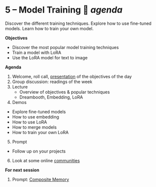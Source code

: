 # 5 – Model Training  💾 _agenda_
Discover the different training techniques. Explore how to use fine-tuned models. Learn how to train your own model.

**Objectives**

- Discover the most popular model training techniques
- Train a model with LoRA
- Use the LoRA model for text to image

**Agenda**

1. Welcome, roll call, [presentation](https://docs.google.com/presentation/d/1geuP6aHlmMwL6hn-ZAR-rldnRb_210mnlPWRynagKAA/edit#slide=id.g29e99a6aaf8_0_80) of the objectives of the day
2. Group discussion: readings of the week
3. Lecture
   - Overview of objectives & popular techniques
   - Dreambooth, Embedding, LoRA
4. Demos
  - Explore fine-tuned models
  - How to use embedding
  - How to use LoRA
  - How to merge models
  - How to train your own LoRA
5. Prompt
  - Follow up on your projects
6. Look at some online [communities](../resources/community.md)

**For next session**

1. Prompt: [Composite Memory](../prompts/3-composite_memory.md)
